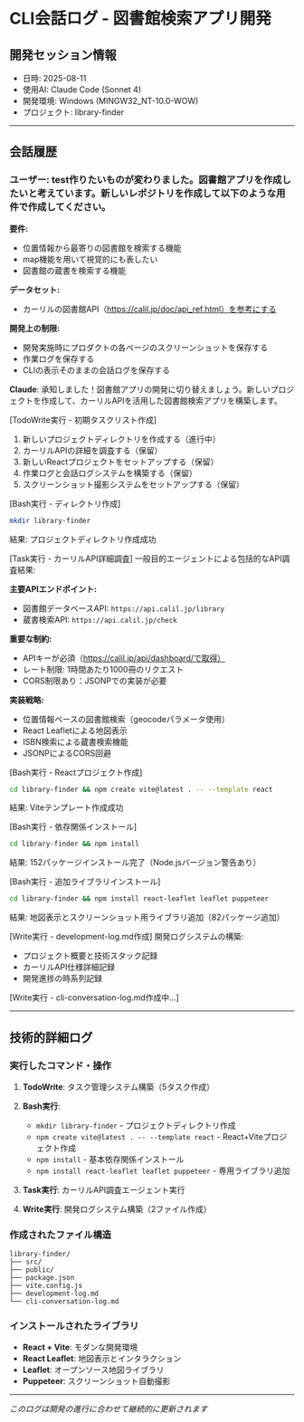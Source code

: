 # CLI会話ログ - 図書館検索アプリ開発

## 開発セッション情報
- 日時: 2025-08-11
- 使用AI: Claude Code (Sonnet 4)
- 開発環境: Windows (MINGW32_NT-10.0-WOW)
- プロジェクト: library-finder

---

## 会話履歴

### ユーザー: test作りたいものが変わりました。図書館アプリを作成したいと考えています。新しいレポジトリを作成して以下のような用件で作成してください。

**要件:**
- 位置情報から最寄りの図書館を検索する機能
- map機能を用いて視覚的にも表したい
- 図書館の蔵書を検索する機能

**データセット:**
- カーリルの図書館API（https://calil.jp/doc/api_ref.html）を参考にする

**開発上の制限:**
- 開発実施時にプロダクトの各ページのスクリーンショットを保存する
- 作業ログを保存する
- CLIの表示そのままの会話ログを保存する

**Claude**: 承知しました！図書館アプリの開発に切り替えましょう。新しいプロジェクトを作成して、カーリルAPIを活用した図書館検索アプリを構築します。

[TodoWrite実行 - 初期タスクリスト作成]
1. 新しいプロジェクトディレクトリを作成する（進行中）
2. カーリルAPIの詳細を調査する（保留）
3. 新しいReactプロジェクトをセットアップする（保留）
4. 作業ログと会話ログシステムを構築する（保留）
5. スクリーンショット撮影システムをセットアップする（保留）

[Bash実行 - ディレクトリ作成]
```bash
mkdir library-finder
```
結果: プロジェクトディレクトリ作成成功

[Task実行 - カーリルAPI詳細調査]
一般目的エージェントによる包括的なAPI調査結果:

**主要APIエンドポイント:**
- 図書館データベースAPI: `https://api.calil.jp/library`
- 蔵書検索API: `https://api.calil.jp/check`

**重要な制約:**
- APIキーが必須（https://calil.jp/api/dashboard/で取得）
- レート制限: 1時間あたり1000冊のリクエスト
- CORS制限あり：JSONPでの実装が必要

**実装戦略:**
- 位置情報ベースの図書館検索（geocodeパラメータ使用）
- React Leafletによる地図表示
- ISBN検索による蔵書検索機能
- JSONPによるCORS回避

[Bash実行 - Reactプロジェクト作成]
```bash
cd library-finder && npm create vite@latest . -- --template react
```
結果: Viteテンプレート作成成功

[Bash実行 - 依存関係インストール]
```bash
cd library-finder && npm install
```
結果: 152パッケージインストール完了（Node.jsバージョン警告あり）

[Bash実行 - 追加ライブラリインストール]
```bash
cd library-finder && npm install react-leaflet leaflet puppeteer
```
結果: 地図表示とスクリーンショット用ライブラリ追加（82パッケージ追加）

[Write実行 - development-log.md作成]
開発ログシステムの構築:
- プロジェクト概要と技術スタック記録
- カーリルAPI仕様詳細記録
- 開発進捗の時系列記録

[Write実行 - cli-conversation-log.md作成中...]

---

## 技術的詳細ログ

### 実行したコマンド・操作
1. **TodoWrite**: タスク管理システム構築（5タスク作成）
2. **Bash実行**:
   - `mkdir library-finder` - プロジェクトディレクトリ作成
   - `npm create vite@latest . -- --template react` - React+Viteプロジェクト作成
   - `npm install` - 基本依存関係インストール
   - `npm install react-leaflet leaflet puppeteer` - 専用ライブラリ追加

3. **Task実行**: カーリルAPI調査エージェント実行
4. **Write実行**: 開発ログシステム構築（2ファイル作成）

### 作成されたファイル構造
```
library-finder/
├── src/
├── public/
├── package.json
├── vite.config.js
├── development-log.md
└── cli-conversation-log.md
```

### インストールされたライブラリ
- **React + Vite**: モダンな開発環境
- **React Leaflet**: 地図表示とインタラクション
- **Leaflet**: オープンソース地図ライブラリ
- **Puppeteer**: スクリーンショット自動撮影

---

*このログは開発の進行に合わせて継続的に更新されます*